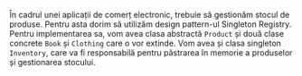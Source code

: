 
În cadrul unei aplicații de comerț electronic, trebuie să gestionăm stocul de produse. Pentru asta dorim să utilizăm design pattern-ul Singleton Registry. Pentru implementarea sa, vom avea clasa abstractă `Product` și două clase concrete `Book` și `Clothing` care o vor extinde. Vom avea și clasa singleton `Inventory`, care va fi responsabilă pentru păstrarea în memorie a produselor și gestionarea stocului.

